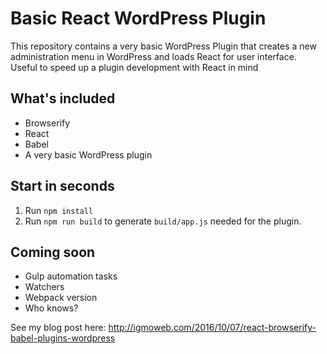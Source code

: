 # Basic React WordPress Plugin

This repository contains a very basic WordPress Plugin that creates a new administration menu in WordPress and loads
React for user interface. Useful to speed up a plugin development with React in mind

## What's included

- Browserify
- React
- Babel
- A very basic WordPress plugin

## Start in seconds

1. Run `npm install`
2. Run `npm run build` to generate `build/app.js` needed for the plugin.

## Coming soon

- Gulp automation tasks
- Watchers
- Webpack version
- Who knows?

See my blog post here: http://igmoweb.com/2016/10/07/react-browserify-babel-plugins-wordpress